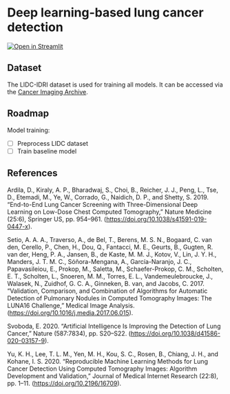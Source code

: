 # Deep learning-based lung cancer detection

[![Open in Streamlit](https://static.streamlit.io/badges/streamlit_badge_black_white.svg)](https://share.streamlit.io/felixpeters/lung-cancer-detection/app/app.py)

## Dataset

The LIDC-IDRI dataset is used for training all models.
It can be accessed via the [Cancer Imaging Archive](https://wiki.cancerimagingarchive.net/display/Public/LIDC-IDRI).

## Roadmap

Model training:

- [ ] Preprocess LIDC dataset
- [ ] Train baseline model

## References

Ardila, D., Kiraly, A. P., Bharadwaj, S., Choi, B., Reicher, J. J., Peng, L., Tse, D., Etemadi, M., Ye, W., Corrado, G., Naidich, D. P., and Shetty, S. 2019. “End-to-End Lung Cancer Screening with Three-Dimensional Deep Learning on Low-Dose Chest Computed Tomography,” Nature Medicine (25:6), Springer US, pp. 954–961. (https://doi.org/10.1038/s41591-019-0447-x).

Setio, A. A. A., Traverso, A., de Bel, T., Berens, M. S. N., Bogaard, C. van den, Cerello, P., Chen, H., Dou, Q., Fantacci, M. E., Geurts, B., Gugten, R. van der, Heng, P. A., Jansen, B., de Kaste, M. M. J., Kotov, V., Lin, J. Y. H., Manders, J. T. M. C., Sóñora-Mengana, A., García-Naranjo, J. C., Papavasileiou, E., Prokop, M., Saletta, M., Schaefer-Prokop, C. M., Scholten, E. T., Scholten, L., Snoeren, M. M., Torres, E. L., Vandemeulebroucke, J., Walasek, N., Zuidhof, G. C. A., Ginneken, B. van, and Jacobs, C. 2017. “Validation, Comparison, and Combination of Algorithms for Automatic Detection of Pulmonary Nodules in Computed Tomography Images: The LUNA16 Challenge,” Medical Image Analysis. (https://doi.org/10.1016/j.media.2017.06.015).

Svoboda, E. 2020. “Artificial Intelligence Is Improving the Detection of Lung Cancer,” Nature (587:7834), pp. S20–S22. (https://doi.org/10.1038/d41586-020-03157-9).

Yu, K. H., Lee, T. L. M., Yen, M. H., Kou, S. C., Rosen, B., Chiang, J. H., and Kohane, I. S. 2020. “Reproducible Machine Learning Methods for Lung Cancer Detection Using Computed Tomography Images: Algorithm Development and Validation,” Journal of Medical Internet Research (22:8), pp. 1–11. (https://doi.org/10.2196/16709).
